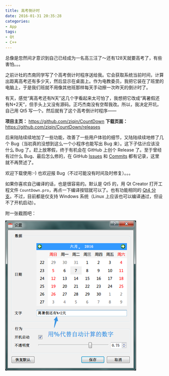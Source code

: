 ```yaml
---
title: 高考倒计时
date: 2016-01-31 20:35:28
categories:
- App
tags:
- Qt
- C++
---
```


总像是忽然间才意识到自己已经成为一名高三汪了～还有128天就要高考了，有些害怕。。。

之前计社的杰南同学写了个高考倒计时程序送给我。它会获取系统当前时间，计算出距离高考还有多少天，然后显示在桌面上。作为电教委员，我把它装在了班里的电脑上，于是我们班就不用像其他班那样每天手动擦一次昨天的倒计时了。

有天，感觉“离高考还有N天”这几个字看起来太可怕了，我想把它改成“离暑假还有N+2天”，但手头上又没有源码。正巧杰南没有空帮我改。所以，我决定开坑，自己用 Qt5 写一个。然后就有了这个高考倒计时程序——

**项目主页：** <https://github.com/ziqin/CountDown>
**下载页面：** <https://github.com/ziqin/CountDown/releases>

后来陆陆续续地加了一些功能，改善了一些用户体验的细节，又陆陆续续地修了几个 Bug（当初真的没想到这么一个小程序也能写出 Bug 来）。这下子估计应该没什么 Bug 了。赶上放寒假，终于有机会在 GitHub 上创个 Release 了。至于曾经有过什么 Bug、最后怎么修的，在 GitHub [Issues](https://github.com/ziqin/CountDown/issues?q=is%3Aissue+is%3Aclosed) 和 [Commits](https://github.com/ziqin/CountDown/commits/master) 都有记录，这里就不再赘述了。

欢迎下载使用:-) 也欢迎报 Bug（不过可能没有时间及时修复）。。。

<!-- more -->

如果你喜欢自己编译的话，也是很容易的。默认是 Qt5 的，用 Qt Creator 打开工程文件 `CountDown.pro`，再点一下编译按钮就可以了。也有功能相同的 [Qt4 分支](https://github.com/ziqin/CountDown/tree/qt4)。不过，目前都是仅支持 Windows 系统（Linux 上应该也可以编译通过，但设不了开机启动）。

附一张截图吧：

![高考倒计时 “设置”对话框 截图](/img/2016/CountDown/setting-dialog.png)